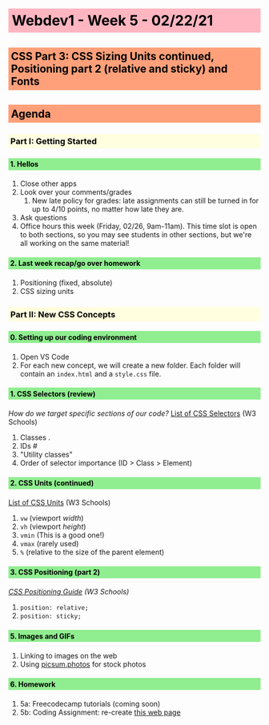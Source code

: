 <style>
    h1,h2,h3,h4,h5,h6 {color: black; padding: .25em}
    h1 {background: lightpink}
    h2 {background: lightsalmon}
    h3 {background: lightyellow}
    h4 {background: lightgreen}
    h5 {background: lightblue}
    h6 {background: plum}
</style>

# Webdev1 - Week 5 - 02/22/21
## CSS Part 3: CSS Sizing Units continued, Positioning part 2 (relative and sticky) and Fonts

## Agenda
### **Part I: Getting Started**
#### 1. **Hellos**
   1. Close other apps
   2. Look over your comments/grades
      1. New late policy for grades: late assignments can still be turned in for up to 4/10 points, no matter how late they are.
   3. Ask questions
   4. Office hours this week (Friday, 02/26, 9am-11am). This time slot is open to both sections, so you may see students in other sections, but we're all working on the same material!
#### 2. **Last week recap/go over homework**
   1. Positioning (fixed, absolute)
   2. CSS sizing units

### **Part II: New CSS Concepts**
#### 0. **Setting up our coding environment**
   1. Open VS Code
   2. For each new concept, we will create a new folder. Each folder will contain an `index.html` and a `style.css` file.

#### 1. **CSS Selectors (review)**
*How do we target specific sections of our code?*
[List of CSS Selectors](https://www.w3schools.com/cssref/css_selectors.asp) (W3 Schools)
   1. Classes .
   2. IDs #
   3. "Utility classes"
   4. Order of selector importance (ID > Class > Element)

#### 2. **CSS Units (continued)**
[List of CSS Units](https://www.w3schools.com/cssref/css_units.asp) (W3 Schools)
   1. `vw` (viewport *width*)
   2. `vh` (viewport *height*)
   3. `vmin` (This is a good one!)
   4. `vmax` (rarely used)
   5. `%` (relative to the size of the parent element)

#### 3. **CSS Positioning (part 2)**
*[CSS Positioning Guide](https://www.w3schools.com/css/css_positioning.asp) (W3 Schools)*
   1. `position: relative;`
   2. `position: sticky;`

#### 5. **Images and GIFs**
   1. Linking to images on the web
   2. Using [picsum.photos](https://picsum.photos/) for stock photos
   
#### 6. **Homework**
   1. 5a: Freecodecamp tutorials (coming soon)
   2. 5b: Coding Assignment: re-create [this web page](https://www.theverge.com/22258257/flight-attendants-history-covid-pandemic-airline-industry-aviation)
    